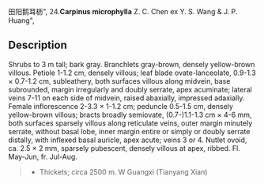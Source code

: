田阳鹅耳枥",
24.**Carpinus microphylla** Z. C. Chen ex Y. S. Wang & J. P. Huang",

## Description
Shrubs to 3 m tall; bark gray. Branchlets gray-brown, densely yellow-brown villous. Petiole 1-1.2 cm, densely villous; leaf blade ovate-lanceolate, 0.9-1.3 ×  0.7-1.2 cm, subleathery, both surfaces villous along midvein, base subrounded, margin irregularly and doubly serrate, apex acuminate; lateral veins 7-11 on each side of midvein, raised abaxially, impressed adaxially. Female inflorescence 2-3.3 ×  1-1.2 cm; peduncle 0.5-1.5 cm, densely yellow-brown villous; bracts broadly semiovate, (0.7-)1.1-1.3 cm × 4-6 mm, both surfaces sparsely villous along reticulate veins, outer margin minutely serrate, without basal lobe, inner margin entire or simply or doubly serrate distally, with inflexed basal auricle, apex acute; veins 3 or 4. Nutlet ovoid, ca. 2.5 ×  2 mm, sparsely pubescent, densely villous at apex, ribbed. Fl. May-Jun, fr. Jul-Aug.

> *  Thickets; circa 2500 m. W Guangxi (Tianyang Xian)
